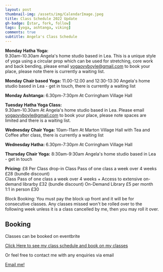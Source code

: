 ```yaml
---
layout: post
thumbnail-img: /assets/img/CalendarImage.jpeg
title: Class Schedule 2022 Update
gh-badge: [star, fork, follow]
tags: [yoga, ashtanga, viking]
comments: true
subtitle: Angela's Class Schedule
---
```


**Monday Hatha Yoga:**  
9.30am-10.30am 
Angela's home studio based in Lea. This is a unique style of yoga using a circular prop which can be used for stretching, core work and back bending, please email yogaovyboyle@gmail.com to book your place, please note there is currently a waiting list. 

**Monday Chair based Yoga:** 
11.00-12.00 and 12:30-13:30
Angela's home studio based in Lea - get in touch, there is currently a waiting list

**Monday Ashtanga:** 
6.30pm-7:30pm 
At Corringham Village Hall

**Tuesday Hatha Yoga Class:**  
9.30am-10.30am 
At Angela's home studio based in Lea. Please email yogaovyboyle@gmail.com to book your place, please note spaces are limited and there is a waiting list. 

**Wednesday Chair Yoga:** 
10am-11am 
At Marton Village Hall with Tea and Coffee after class, there is currently a waiting list

**Wednesday Hatha:** 
6.30pm-7:30pm 
At Corringham Village Hall

**Thursday Chair Yoga:** 
8:30am-9:30am 
Angela's home studio based in Lea - get in touch

**Pricing:** 
£8 Per Class drop-in
Class Pass of one class a week over 4 weeks £28 (bundle discount)  
Class Pass of one class a week over 4 weeks + Access to extensive on-demand librarby £32 (bundle discount)
On-Demand Library £5 per month
1:1 in person £30 

Block Booking: You must pay the block up front and it will be for consecutive classes.  Any classes missed won't be rolled over to the following week unless it is a class cancelled by me, then you may roll it over.

## Booking

Classes can be booked on eventbrite

<a href="https://www.eventbrite.co.uk/o/viking-yoga-32244940565">Click Here to see my class schedule and book on my classes</a>

Or feel free to contact me with any enquiries via email

[Email me!](mailto:yogaovyboyle@gmail.com)
